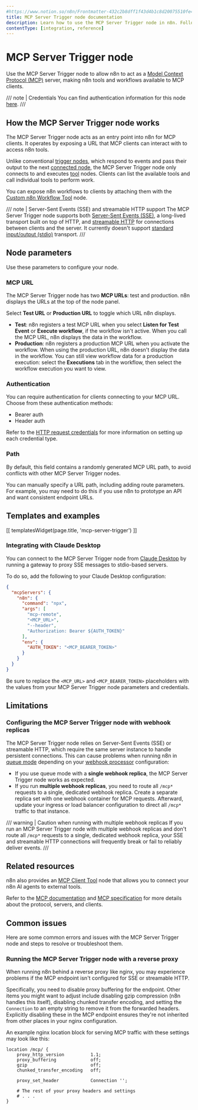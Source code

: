 ```yaml
---
#https://www.notion.so/n8n/Frontmatter-432c2b8dff1f43d4b1c8d20075510fe4
title: MCP Server Trigger node documentation
description: Learn how to use the MCP Server Trigger node in n8n. Follow technical documentation to integrate the MCP Server Trigger node into your workflows.
contentType: [integration, reference]
---
```


# MCP Server Trigger node

Use the MCP Server Trigger node to allow n8n to act as a [Model Context Protocol (MCP)](https://modelcontextprotocol.io/introduction) server, making n8n tools and workflows available to MCP clients.

///  note  | Credentials
You can find authentication information for this node [here](/integrations/builtin/credentials/httprequest.md).
///

## How the MCP Server Trigger node works

The MCP Server Trigger node acts as an entry point into n8n for MCP clients. It operates by exposing a URL that MCP clients can interact with to access n8n tools.

Unlike conventional [trigger nodes](/glossary.md#trigger-node-n8n), which respond to events and pass their output to the next [connected node](/workflows/components/connections.md), the MCP Server Trigger node only connects to and executes [tool](/advanced-ai/examples/understand-tools.md) nodes. Clients can list the available tools and call individual tools to perform work.

You can expose n8n workflows to clients by attaching them with the [Custom n8n Workflow Tool](/integrations/builtin/cluster-nodes/sub-nodes/n8n-nodes-langchain.toolworkflow.md) node.

/// note | Server-Sent Events (SSE) and streamable HTTP support
The MCP Server Trigger node supports both [Server-Sent Events (SSE)](https://modelcontextprotocol.io/docs/concepts/transports#server-sent-events-sse), a long-lived transport built on top of HTTP, and [streamable HTTP](https://modelcontextprotocol.io/specification/2025-03-26/basic/transports#streamable-http) for connections between clients and the server. It currently doesn't support [standard input/output (stdio)](https://modelcontextprotocol.io/docs/concepts/transports#standard-input%2Foutput-stdio) transport.
///

## Node parameters

Use these parameters to configure your node.

### MCP URL

The MCP Server Trigger node has two **MCP URLs**: test and production. n8n displays the URLs at the top of the node panel.

Select **Test URL** or **Production URL** to toggle which URL n8n displays.

* **Test**: n8n registers a test MCP URL when you select **Listen for Test Event** or **Execute workflow**, if the workflow isn't active. When you call the MCP URL, n8n displays the data in the workflow.
* **Production**: n8n registers a production MCP URL when you activate the workflow. When using the production URL, n8n doesn't display the data in the workflow. You can still view workflow data for a production execution: select the **Executions** tab in the workflow, then select the workflow execution you want to view.

### Authentication

You can require authentication for clients connecting to your MCP URL. Choose from these authentication methods:

- Bearer auth
- Header auth

Refer to the [HTTP request credentials](/integrations/builtin/credentials/httprequest.md) for more information on setting up each credential type.

### Path

By default, this field contains a randomly generated MCP URL path, to avoid conflicts with other MCP Server Trigger nodes. 

You can manually specify a URL path, including adding route parameters. For example, you may need to do this if you use n8n to prototype an API and want consistent endpoint URLs.

## Templates and examples

<!-- see https://www.notion.so/n8n/Pull-in-templates-for-the-integrations-pages-37c716837b804d30a33b47475f6e3780 -->
[[ templatesWidget(page.title, 'mcp-server-trigger') ]]

### Integrating with Claude Desktop

You can connect to the MCP Server Trigger node from [Claude Desktop](https://claude.ai/download) by running a gateway to proxy SSE messages to stdio-based servers.

To do so, add the following to your Claude Desktop configuration:

```json
{
  "mcpServers": {
    "n8n": {
      "command": "npx",
      "args": [
        "mcp-remote",
        "<MCP_URL>",
        "--header",
        "Authorization: Bearer ${AUTH_TOKEN}"
      ],
      "env": {
        "AUTH_TOKEN": "<MCP_BEARER_TOKEN>"
      }
    }
  }
}
```

Be sure to replace the `<MCP_URL>` and `<MCP_BEARER_TOKEN>` placeholders with the values from your MCP Server Trigger node parameters and credentials.

## Limitations

### Configuring the MCP Server Trigger node with webhook replicas

The MCP Server Trigger node relies on Server-Sent Events (SSE) or streamable HTTP, which require the same server instance to handle persistent connections. This can cause problems when running n8n in [queue mode](/hosting/scaling/queue-mode.md) depending on your [webhook processor](/hosting/scaling/queue-mode.md#webhook-processors) configuration:

* If you use queue mode with a **single webhook replica**, the MCP Server Trigger node works as expected.
* If you run **multiple webhook replicas**, you need to route all `/mcp*` requests to a single, dedicated webhook replica. Create a separate replica set with one webhook container for MCP requests. Afterward, update your ingress or load balancer configuration to direct all `/mcp*` traffic to that instance.

/// warning | Caution when running with multiple webhook replicas
If you run an MCP Server Trigger node with multiple webhook replicas and don't route all `/mcp*` requests to a single, dedicated webhook replica, your SSE and streamable HTTP connections will frequently break or fail to reliably deliver events.
///

## Related resources

n8n also provides an [MCP Client Tool](/integrations/builtin/cluster-nodes/sub-nodes/n8n-nodes-langchain.toolmcp.md) node that allows you to connect your n8n AI agents to external tools.

Refer to the [MCP documentation](https://modelcontextprotocol.io/introduction) and [MCP specification](https://modelcontextprotocol.io/specification/) for more details about the protocol, servers, and clients.

## Common issues

Here are some common errors and issues with the MCP Server Trigger node and steps to resolve or troubleshoot them.

### Running the MCP Server Trigger node with a reverse proxy

When running n8n behind a reverse proxy like nginx, you may experience problems if the MCP endpoint isn't configured for SSE or streamable HTTP.

Specifically, you need to disable proxy buffering for the endpoint. Other items you might want to adjust include disabling gzip compression (n8n handles this itself), disabling chunked transfer encoding, and setting the `Connection` to an empty string to remove it from the forwarded headers. Explicitly disabling these in the MCP endpoint ensures they're not inherited from other places in your nginx configuration.

An example nginx location block for serving MCP traffic with these settings may look like this:

```
location /mcp/ {
    proxy_http_version          1.1;
    proxy_buffering             off;
    gzip                        off;
    chunked_transfer_encoding   off;

    proxy_set_header            Connection '';

    # The rest of your proxy headers and settings
    # . . .
}
```
